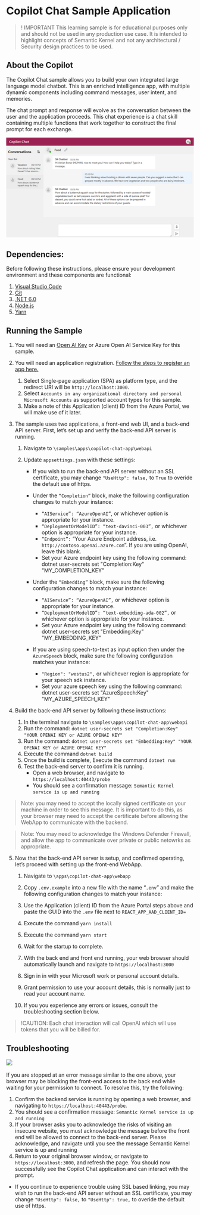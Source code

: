 # Copilot Chat Sample Application
>! IMPORTANT  This learning sample is for educational purposes only and should
 not be used in any production use case.  It is intended to highlight concepts of
 Semantic Kernel and not any architectural / Security design practices to be used.

## About the Copilot 
The Copilot Chat sample allows you to build your own integrated large language
model chatbot.  This is an enriched intelligence app, with multiple dynamic
components including command messages, user intent, and memories.  

The chat prompt and response will evolve as the conversation between the user
and the application proceeds.  This chat experience is a chat skill containing
multiple functions that work together to construct the final prompt for each
exchange.


![UI Sample](images/UI-Sample.png)

## Dependencies:

Before following these instructions, please ensure your development environment
and these components are functional:
1. [Visual Studio Code](https://code.visualstudio.com/Download)
2. [Git](https://git-scm.com/book/en/v2/Getting-Started-Installing-Git)
3. [.NET 6.0](https://dotnet.microsoft.com/en-us/download/dotnet/6.0)
4. [Node.js](https://nodejs.org/en/download)
5. [Yarn](https://classic.yarnpkg.com/lang/en/docs/install)


## Running the Sample
1. You will need an [Open AI Key](https://platform.openai.com/account/api-keys)
   or Azure Open AI Service Key for this sample.
2. You will need an application registration.
   [Follow the steps to register an app here.](https://learn.microsoft.com/en-us/azure/active-directory/develop/quickstart-register-app)

    1. Select Single-page application (SPA) as platform type, and the redirect
       URI will be `http://localhost:3000`.
    2. Select `Accounts in any organizational directory and personal Microsoft Accounts`
       as supported account types for this sample.
    3. Make a note of this Application (client) ID from the Azure Portal, we will
       make use of it later.
3. The sample uses two applications, a front-end web UI, and a back-end API server.
    First, let’s set up and verify the back-end API server is running.

    1. Navigate to `\samples\apps\copilot-chat-app\webapi`
    2. Update `appsettings.json` with these settings:

          * If you wish to run the back-end API server without an SSL certificate,
            you may change `"UseHttp": false,` to `True` to overide the default
            use of https.

         * Under the `“Completion”` block, make the following configuration
            changes to match your instance:
            * `“AIService”: “AzureOpenAI”`, or whichever option is appropriate for
              your instance.
            * `“DeploymentOrModelID”: “text-davinci-003”,` or whichever option is
              appropriate for your instance.  
            * `“Endpoint”:` “Your Azure Endpoint address, i.e. `http://contoso.openai.azure.com`”.
              If you are using OpenAI, leave this blank.
            * Set your Azure endpoint key using the following command: dotnet user-secrets set "Completion:Key" "MY_COMPLETION_KEY"

        * Under the `“Embedding”` block, make sure the following configuration
          changes to match your instance:
            * `“AIService”: “AzureOpenAI”,` or whichever option is appropriate
              for your instance.
            * `“DeploymentOrModelID”: “text-embedding-ada-002”,` or whichever
              option is appropriate for your instance.    
            * Set your Azure endpoint key using the following command: dotnet user-secrets set "Embedding:Key" "MY_EMBEDDING_KEY"

         * If you are using speech-to-text as input option then under the `AzureSpeech` block, make sure the following configuration matches your instance:
            * `"Region": "westus2",` or whichever region is appropriate
              for your speech sdk instance.
            * Set your azure speech key using the following command: dotnet user-secrets set "AzureSpeech:Key" "MY_AZURE_SPEECH_KEY"
            
4. Build the back-end API server by following these instructions:
    1. In the terminal navigate to  `\samples\apps\copilot-chat-app\webapi`
    2. Run the command: `dotnet user-secrets set "Completion:Key"  "YOUR OPENAI KEY or AZURE OPENAI KEY"`
    3. Run the command: `dotnet user-secrets set "Embedding:Key" "YOUR OPENAI KEY or AZURE OPENAI KEY"`
    4. Execute the command `dotnet build`
    5. Once the build is complete, Execute the command `dotnet run`
    6. Test the back-end server to confirm it is running.
        * Open a web browser, and navigate to `https://localhost:40443/probe`
        * You should see a confirmation message: `Semantic Kernel service is up and running`

>Note: you may need to accept the locally signed certificate on your machine
 in order to see this message.  It is important to do this, as your browser may
 need to accept the certificate before allowing the WebApp to communicate
 with the backend.

>Note: You may need to acknowledge the Windows Defender Firewall, and allow
 the app to communicate over private or public netowrks as appropriate.

 
5. Now that the back-end API server is setup, and confirmed operating, let’s
   proceed with setting up the front-end WebApp.
    1. Navigate to `\apps\copilot-chat-app\webapp`
    2. Copy `.env.example` into a new file with the name “`.env`” and make the
       following configuration changes to match your instance:
    3. Use the Application (client) ID from the Azure Portal steps above and
       paste the GUID into the `.env` file next to `REACT_APP_AAD_CLIENT_ID= `
    4. Execute the command `yarn install`
    5. Execute the command `yarn start`

    6. Wait for the startup to complete.
    7. With the back end and front end running, your web browser should automatically
       launch and navigate to `https://localhost:3000`
    8. Sign in in with your Microsoft work or personal account details.
    9. Grant permission to use your account details, this is normally just to
       read your account name.
    10. If you you experience any errors or issues, consult the troubleshooting
        section below.

> !CAUTION: Each chat interaction will call OpenAI which will use tokens that you will be billed for.

## Troubleshooting
![](images/Cert-Issue.png)

If you are stopped at an error message similar to the one above, your browser
may be blocking the front-end access to the back end while waiting for your
permission to connect.
To resolve this, try the following:

1. Confirm the backend service is running by opening a web browser, and navigating
   to `https://localhost:40443/probe`.
2. You should see a confirmation message: `Semantic Kernel service is up and running`
3. If your browser asks you to acknowledge the risks of visiting an insecure
   website, you must acknowledge the message before the front end will be
   allowed to connect to the back-end server.  Please acknowledge, and navigate
   until you see the message Semantic Kernel service is up and running
4. Return to your original browser window, or navigate to `https://localhost:3000`,
   and refresh the page. You should now successfully see the Copilot Chat
   application and can interact with the prompt.

* If you continue to experience trouble using SSL based linking, you may wish to
  run the back-end API server without an SSL certificate, you may change
  `"UseHttp": false,` to `"UseHttp": true,` to overide the default use of https.
